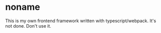 # noname
This is my own frontend framework written with typescript/webpack. It's not done. Don't use it.
